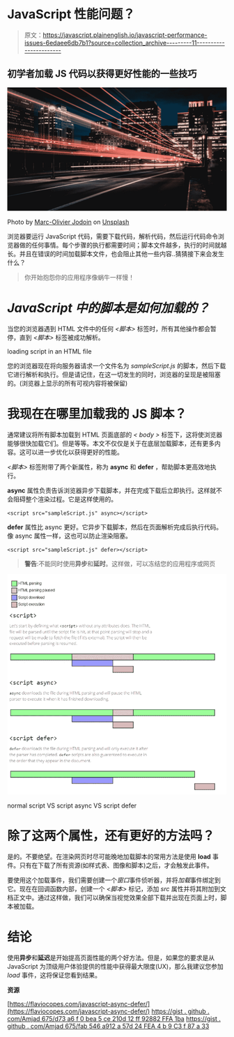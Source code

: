 # JavaScript 性能问题？

> 原文：<https://javascript.plainenglish.io/javascript-performance-issues-6edaee6db7b1?source=collection_archive---------11----------------------->

## 初学者加载 JS 代码以获得更好性能的一些技巧

![](img/6cc1238b53737a81fb53b9700ce1a4ec.png)

Photo by [Marc-Olivier Jodoin](https://unsplash.com/@marcojodoin?utm_source=medium&utm_medium=referral) on [Unsplash](https://unsplash.com?utm_source=medium&utm_medium=referral)

浏览器要运行 JavaScript 代码，需要下载代码，解析代码，然后运行代码命令浏览器做的任何事情。每个步骤的执行都需要时间；脚本文件越多，执行的时间就越长。并且在错误的时间加载脚本文件，也会阻止其他一些内容..猜猜接下来会发生什么？

> 你开始抱怨你的应用程序像蜗牛一样慢！

# *JavaScript 中的脚本是如何加载的？*

当您的浏览器遇到 HTML 文件中的任何 *<脚本>* 标签时，所有其他操作都会暂停，直到 *<脚本>* 标签被成功解析。

loading script in an HTML file

您的浏览器现在将向服务器请求一个文件名为 *sampleScript.js* 的脚本，然后下载它进行解析和执行。但是请记住，在这一切发生的同时，浏览器的呈现是被阻塞的。(浏览器上显示的所有可视内容将被保留)

# **我现在在哪里加载我的 JS 脚本？**

通常建议将所有脚本加载到 HTML 页面底部的 *< body >* 标签下，这将使浏览器能够很快加载它们。但是等等。本文不仅仅是关于在底层加载脚本，还有更多内容。这可以进一步优化以获得更好的性能。

*<脚本>* 标签附带了两个新属性，称为 **async** 和 **defer** ，帮助脚本更高效地执行。

**async** 属性负责告诉浏览器异步下载脚本，并在完成下载后立即执行。这样就不会阻碍整个渲染过程。它是这样使用的。

```
<script src="sampleScript.js" async></script>
```

**defer** 属性比 async 更好。它异步下载脚本，然后在页面解析完成后执行代码。像 async 属性一样，这也可以防止渲染阻塞。

```
<script src="sampleScript.js" defer></script>
```

> **警告**:不能同时使用**异步**和**延时**。这样做，可以冻结您的应用程序或网页

![](img/1ba817099694859690685a3cb3493a73.png)

normal script VS script async VS script defer

# 除了这两个属性，还有更好的方法吗？

是的。不要绝望。在渲染网页时尽可能晚地加载脚本的常用方法是使用 **load** 事件。只有在下载了所有资源(如样式表、图像和脚本)之后，才会触发此事件。

要使用这个加载事件，我们需要创建一个*窗口*事件侦听器，并将*加载*事件绑定到它。现在在回调函数内部，创建一个 *<脚本>* 标记，添加 *src* 属性并将其附加到文档正文中。通过这样做，我们可以确保当视觉效果全部下载并出现在页面上时，脚本被加载。

# 结论

使用**异步**和**延迟**是开始提高页面性能的两个好方法。但是，如果您的要求是从 JavaScript 为顶级用户体验提供的性能中获得最大限度(UX)，那么我建议您参加 *load* 事件，这将保证您看到结果。

**资源**

[https://flaviocopes.com/javascript-async-defer/](https://flaviocopes.com/javascript-async-defer/)
[https://gist . github . com/Amjad 675/d73 a6 f 0 bea 5 ce 210d 12 ff 92882 FFA 1ba](https://gist.github.com/Amjad675/d73a6f0bea5ce210d12ff92882ffa1ba)
[https://gist . github . com/Amjad 675/fab 546 a912 a 57d 24 FEA 4 b 9 C3 f 87 a 33](https://gist.github.com/Amjad675/fab546a912a57d24fea1a4b9c3f87a33)